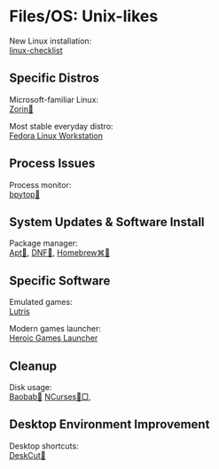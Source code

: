 # Files/OS: Unix-likes

New Linux installation:  
[linux-checklist](https://github.com/jeanlucaslima/linux-checklist)

## Specific Distros

Microsoft-familiar Linux:  
[Zorin🐧](https://zorin.com/)

Most stable everyday distro:  
[Fedora Linux Workstation](https://fedoraproject.org/workstation/)

## Process Issues

Process monitor:  
[bpytop🐧](https://github.com/aristocratos/bpytop)

## System Updates & Software Install

Package manager:  
[Apt🐧](https://wiki.debian.org/Apt),
[DNF🐧](https://rpm-software-management.github.io/),
[Homebrew⌘🐧](https://brew.sh/)

## Specific Software

Emulated games:  
[Lutris](https://lutris.net/)

Modern games launcher:  
[Heroic Games Launcher](https://heroicgameslauncher.com/)

## Cleanup

Disk usage:  
[Baobab🐧](http://www.marzocca.net/linux/baobab/)
[NCurses🐧□](https://dev.yorhel.nl/ncdu),

## Desktop Environment Improvement

Desktop shortcuts:  
[DeskCut🐧](https://github.com/NayamAmarshe/DeskCut)
